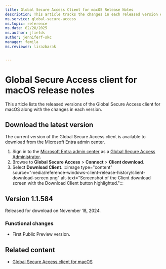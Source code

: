 ```yaml
---
title: Global Secure Access Client for macOS Release Notes
description: This article tracks the changes in each released version of the Global Secure Access client for macOS.
ms.service: global-secure-access
ms.topic: reference
ms.date: 02/28/2025
ms.author: jfields
author: jenniferf-skc
manager: femila
ms.reviewer: lirazbarak


---
```

# Global Secure Access client for macOS release notes
This article lists the released versions of the Global Secure Access client for macOS along with the changes in each version.   

## Download the latest version
The current version of the Global Secure Access client is available to download from the Microsoft Entra admin center.

1. Sign in to the [Microsoft Entra admin center](https://entra.microsoft.com) as a [Global Secure Access Administrator](/azure/active-directory/roles/permissions-reference#global-secure-access-administrator).
1. Browse to **Global Secure Access** > **Connect** > **Client download**.
1. Select **Download Client**.
:::image type="content" source="media/reference-windows-client-release-history/client-download-screen.png" alt-text="Screenshot of the Client download screen with the Download Client button highlighted.":::

## Version 1.1.584
Released for download on November 18, 2024.

### Functional changes
- First Public Preview version.

## Related content
- [Global Secure Access client for macOS](how-to-install-macos-client.md)